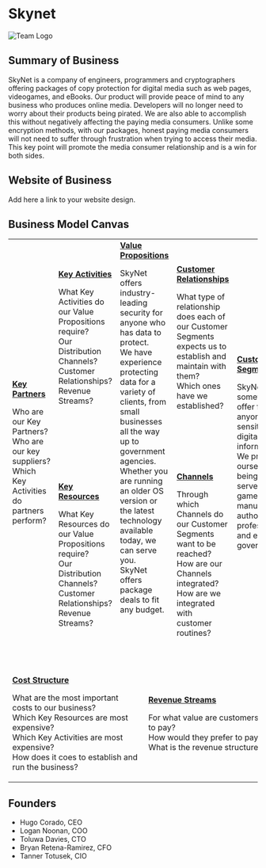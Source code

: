# Skynet
![Team Logo](https://icon-library.com/images/information-technology-icon-png/information-technology-icon-png-28.jpg)
## Summary of Business
SkyNet is a company of engineers, programmers and cryptographers offering packages of copy protection for digital media such as web pages, videogames, and eBooks. Our product will provide peace of mind to any business who produces online media. Developers will no longer need to worry about their products being pirated. We are also able to accomplish this without negatively affecting the paying media consumers. Unlike some encryption methods, with our packages, honest paying media consumers will not need to suffer through frustration when trying to access their media. This key point will promote the media consumer relationship and is a win for both sides.      

## Website of Business
Add here a link to your website design.

## Business Model Canvas  

<table>
  <tr>
    <td rowspan="2">
      <b><a href="Key_Partners.md">Key Partners</a></b>
      <p>Who are our Key Partners?<br>
      Who are our key suppliers?<br>
      Which Key Activities do partners perform?</p>
    </td>
    <td>
      <b><a href="Key_Activities.md">Key Activities</a></b>
      <p>What Key Activities do our Value Propositions require?<br>
      Our Distribution Channels?<br>
      Customer Relationships?<br>
      Revenue Streams?</p>
    </td>
    <td rowspan="2" colspan="2">
      <b><a href="Value_Propositions.md">Value Propositions</a></b>
      <p>SkyNet offers industry-leading security for anyone who has data to protect.<br>
      We have experience protecting data for a variety of clients, from small businesses all the way up to government agencies.<br>   
      Whether you are running an older OS version or the latest technology available today, we can serve you.<br>
      SkyNet offers package deals to fit any budget.<br>
      <br><br><br><br><br>
    </td>
    <td>
      <b><a href="Customer_Relationships.md">Customer Relationships</a></b>
      <p>What type of relationship does each of our Customer Segments expects us to establish and maintain with them?<br>
      Which ones have we established?</p>
    </td>
    <td rowspan="2">
      <b><a href="Customer_Segments.md">Customer Segments</a></b>
      <p>SkyNet has something to offer for anyone with sensitive digital information.<br>
      We pride ourselves on being able to serve gamers, game manufacturers, authors, professionals and even government. </p>
    </td>
  </tr>
  <tr>
    <td>
      <b><a href="Key_Resources.md">Key Resources</a></b>
      <p>What Key Resources do our Value Propositions require?<br>
      Our Distribution Channels?<br>
        Customer Relationships?<br>
        Revenue Streams?</p>
    </td>
    <td>
      <b><a href="Channels.md">Channels</a></b>
      <p>Through which Channels do our Customer Segments want to be reached?<br>
      How are our Channels integrated?
      How are we integrated with customer routines?</p>
    </td>
  </tr>
  <tr>
    <td colspan="3">
      <b><a href="Financial_Plan.md">Cost Structure</a></b>
      <p>What are the most important costs to our business?<br>
      Which Key Resources are most expensive?<br>
      Which Key Activities are most expensive?<br>
      How does it coes to establish and run the business?</p>
    </td>
    <td colspan="3">
      <b><a href="Financial_Plan.md">Revenue Streams</a></b>
      <p>For what value are customers willing to pay? <br>
      How would they prefer to pay? <br>
      What is the revenue structure?</p>
    </td>
  </tr>
</table>

## Founders
<!-- Team members -->
* Hugo Corado, CEO
* Logan Noonan, COO
* Toluwa Davies, CTO
* Bryan Retena-Ramirez, CFO
* Tanner Totusek, CIO
